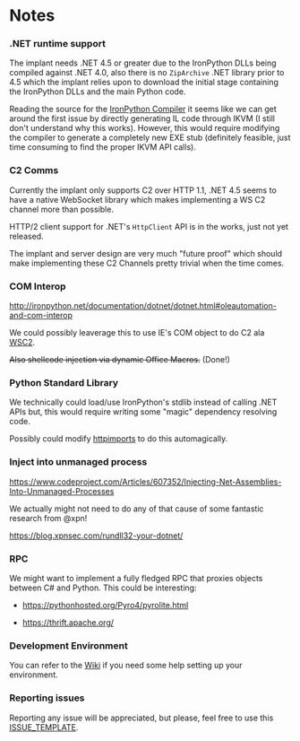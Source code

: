 # Notes

### .NET runtime support

The implant needs .NET 4.5 or greater due to the IronPython DLLs being compiled against .NET 4.0, also there is no `ZipArchive` .NET library prior to 4.5 which the implant relies upon to download the initial stage containing the IronPython DLLs and the main Python code.

Reading the source for the [IronPython Compiler](https://github.com/IronLanguages/ironpython2/tree/master/Src/IronPythonCompiler) it seems like we can get around the first issue by directly generating IL code through IKVM (I still don't understand why this works). However, this would require modifying the compiler to generate a completely new EXE stub (definitely feasible, just time consuming to find the proper IKVM API calls).

### C2 Comms

Currently the implant only supports C2 over HTTP 1.1, .NET 4.5 seems to have a native WebSocket library which makes implementing a WS C2 channel more than possible.

HTTP/2 client support for .NET's `HttpClient` API is in the works, just not yet released.

The implant and server design are very much "future proof" which should make implementing these C2 Channels pretty trivial when the time comes.

### COM Interop

http://ironpython.net/documentation/dotnet/dotnet.html#oleautomation-and-com-interop

We could possibly leaverage this to use IE's COM object to do C2 ala [WSC2](https://github.com/Arno0x/WSC2).

~~Also shellcode injection via dynamic Office Macros.~~ (Done!)

### Python Standard Library

We technically could load/use IronPython's stdlib instead of calling .NET APIs but, this would require writing some "magic" dependency resolving code. 

Possibly could modify [httpimports](https://github.com/operatorequals/httpimport) to do this automagically.

### Inject into unmanaged process

https://www.codeproject.com/Articles/607352/Injecting-Net-Assemblies-Into-Unmanaged-Processes

We actually might not need to do any of that cause of some fantastic research from @xpn!

https://blog.xpnsec.com/rundll32-your-dotnet/

### RPC

We might want to implement a fully fledged RPC that proxies objects between C# and Python. This could be interesting:

- https://pythonhosted.org/Pyro4/pyrolite.html

- https://thrift.apache.org/

### Development Environment

You can refer to the [Wiki](https://github.com/byt3bl33d3r/SILENTTRINITY/wiki/Setting-up-your-development-environment) if you need some help setting up your environment.

### Reporting issues

Reporting any issue will be appreciated, but please, feel free to use this [ISSUE_TEMPLATE](https://github.com/byt3bl33d3r/SILENTTRINITY/blob/master/.github/ISSUE_TEMPLATE.md).
